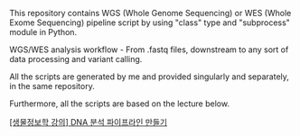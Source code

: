 This repository contains WGS (Whole Genome Sequencing) or WES (Whole Exome Sequencing) pipeline script by using "class" type and "subprocess" module in Python.

WGS/WES analysis workflow - From .fastq files, downstream to any sort of data processing and variant calling.

All the scripts are generated by me and provided singularly and separately, in the same repository.

Furthermore, all the scripts are based on the lecture below.

[[생물정보학 강의] DNA 분석 파이프라인 만들기](https://youtu.be/6GJ3GqkUK94)
